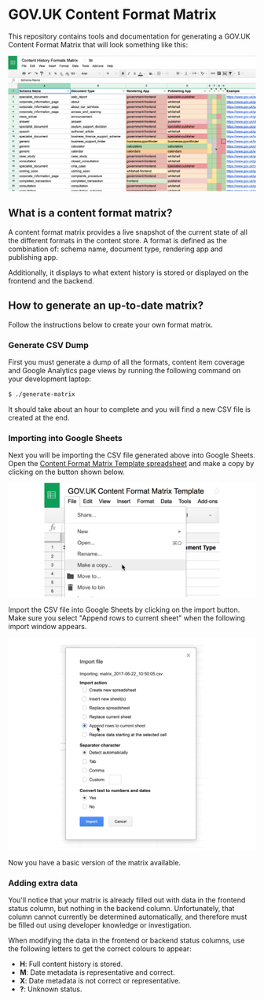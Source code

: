 # GOV.UK Content Format Matrix

This repository contains tools and documentation for generating a GOV.UK Content Format Matrix that will look something like this:

![Example Content Format Matrix](images/screenshot.png)

## What is a content format matrix?

A content format matrix provides a live snapshot of the current state of all the different formats in the content store. A format is defined as the combination of: schema name, document type, rendering app and publishing app.

Additionally, it displays to what extent history is stored or displayed on the frontend and the backend.

## How to generate an up-to-date matrix?

Follow the instructions below to create your own format matrix.

### Generate CSV Dump

First you must generate a dump of all the formats, content item coverage and Google Analytics page views by running the following command on your development laptop:

```bash
$ ./generate-matrix
```

It should take about an hour to complete and you will find a new CSV file is created at the end.

### Importing into Google Sheets

Next you will be importing the CSV file generated above into Google Sheets. Open the [Content Format Matrix Template spreadsheet][matrix-template] and make a copy by clicking on the button shown below.

![Make a copy](images/make-a-copy.png)

Import the CSV file into Google Sheets by clicking on the import button. Make sure you select "Append rows to current sheet" when the following import window appears.

![Append rows to current sheet](images/import-append.png)

Now you have a basic version of the matrix available.

### Adding extra data

You'll notice that your matrix is already filled out with data in the frontend status column, but nothing in the backend column. Unfortunately, that column cannot currently be determined automatically, and therefore must be filled out using developer knowledge or investigation.

When modifying the data in the frontend or backend status columns, use the following letters to get the correct colours to appear:

- **H**: Full content history is stored.
- **M**: Date metadata is representative and correct.
- **X**: Date metadata is not correct or representative.
- **?**: Unknown status.

[matrix-template]: https://docs.google.com/a/digital.cabinet-office.gov.uk/spreadsheets/d/1KHiXEVvISrmUN8ou_VuIGnQL4GPOJOa0xAu4eP0tleY/edit?usp=sharing
